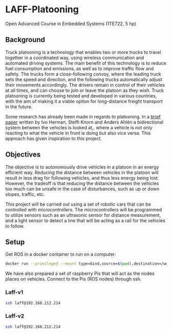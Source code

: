 # LAFF-Platooning
Open Advanced Course in Embedded Systems (1TE722, 5 hp)

## Background
Truck platooning is a technology that enables two or more trucks to travel together in a coordinated way, using wireless communication and automated driving systems. The main benefit of this technology is to reduce fuel consumption and emissions, as well as to improve traffic flow and safety. The trucks form a close-following convoy, where the leading truck sets the speed and direction, and the following trucks automatically adjust their movements accordingly. The drivers remain in control of their vehicles at all times, and can choose to join or leave the platoon as they wish. Truck platooning is currently being tested and developed in various countries, with the aim of making it a viable option for long-distance freight transport in the future.

Some research has already been made in regards to platooning. In a [brief paper](https://www.sciencedirect.com/science/article/abs/pii/S0005109817301838) written by Ivo Herman, Steffi Knorn and Anders Ahlén a bidirectional system between the vehicles is looked at,. where a vehicle is not only reacting to what the vehicle in front is doing but also vice versa. This approach has given inspiration to this project.

## Objectives

The objective is to autonomously drive vehicles in a platoon in an energy efficient way. Reducing the distance between vehicles in the platoon will result in less drag for following vehicles, and thus less energy being lost. However, the tradeoff is that reducing the distance between the vehicles too much can be unsafe in the case of disturbances, such as up or down slopes, traffic, etc.

This project will be carried out using a set of robotic cars that can be controlled with microcontrollers. The microcontrollers will be programmed to utilize sensors such as an ultrasonic sensor for distance measurement, and a light sensor to detect a line that will be acting as a rail for the vehicles to follow.

## Setup

Get ROS in a docker container to run on a computer:
```zsh
docker run --privileged --mount type=bind,source=$(pwd),destination=/workspace -it osrf/ros:noetic-desktop-full
```

We have also prepared a set of raspberry Pis that will act as the nodes places on vehicles.
Connect to the Pis (ROS nodes) through ssh.

### Laff-v1
```zsh
ssh laff@192.168.212.214
```

### Laff-v2
```zsh
ssh laff@192.168.212.214
```
